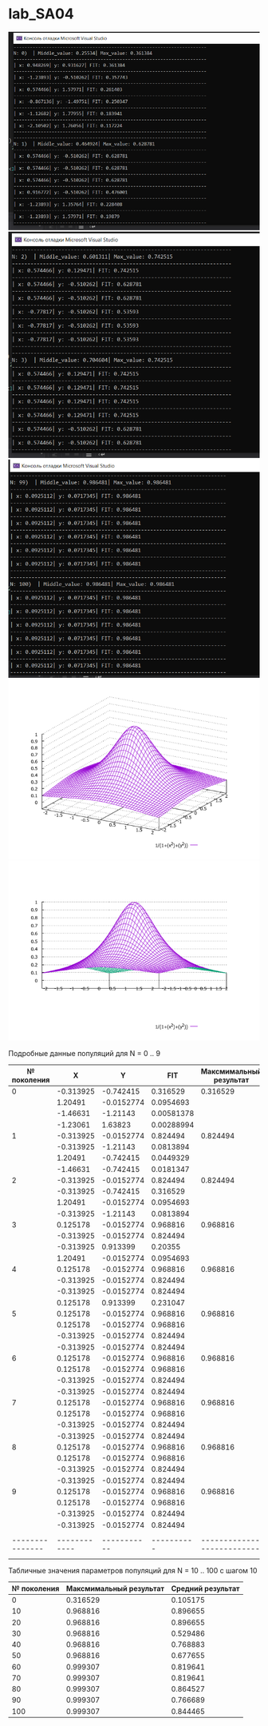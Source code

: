 # lab_SA04

![alt text](https://github.com/PolkaBBB/Lab_SA04/blob/master/screenshot_1.PNG)
![alt text](https://github.com/PolkaBBB/Lab_SA04/blob/master/screenshot_2.PNG)
![alt text](https://github.com/PolkaBBB/Lab_SA04/blob/master/result_of_program.PNG)
![alt text](https://github.com/PolkaBBB/Lab_SA04/blob/master/function.PNG)
![alt text](https://github.com/PolkaBBB/Lab_SA04/blob/master/function_turned.PNG)


Подробные данные популяций для N = 0 .. 9


| №  поколения  | X          | Y         | FIT      | Максмимальный  результат | Средний  результат |
|---------------|------------|-----------|----------|--------------------------|--------------------|
| 0             | -0.313925  | -0.742415 | 0.316529 |      0.316529            |     0.105175       |
|               |  1.20491   | -0.0152774|0.0954693 |                          |                    |
|               |  -1.46631  | -1.21143  |0.00581378|                          |                    |
|               |  -1.23061  |  1.63823  |0.00288994|                          |                    |
|1              | -0.313925	 |-0.0152774 | 0.824494 |      0.824494            |    0.242238        | 
|               | -0.313925	 | -1.21143	 |0.0813894 |                          |                    |
|               |   1.20491	 | -0.742415 |0.0449329 |                          |                    | 
|               |  -1.46631  | -0.742415 |0.0181347 |                          |                    |
|2	            |-0.313925	 |-0.0152774 | 0.824494 |0.824494                  |	0.32947           |
|	              |-0.313925	 |-0.742415  |0.316529  |                          |                    |
|               |	1.20491    |-0.0152774 |0.0954693	|                          |                    |	
|               |	-0.313925  |	-1.21143 |0.0813894	|                          |                    |	
|3              |	0.125178	 |-0.0152774 |	0.968816|0.968816                  |0.523083            |
|               |	-0.313925	 |-0.0152774 |	0.824494|                          |                    |	
|               |-0.313925	 |0.913399	 |0.20355	  |                          |                    |	
|               |1.20491     |-0.0152774 |0.0954693	|                          |                    |	
|4              |	0.125178   |-0.0152774 |	0.968816|	                0.968816 |0.712213            |
|               |	-0.313925	 |-0.0152774 |	0.824494|                          |                    |		
|               |	-0.313925	 |-0.0152774 |	0.824494|                          |                    |	
|               |	0.125178   |	0.913399 |0.231047	|                          |                    |
|5              |	0.125178	 |-0.0152774 |0.968816  |	0.968816	               |0.896655            |
|               |0.125178    |-0.0152774 |	0.968816|                          |                    |		
|               |	-0.313925	 |-0.0152774 |0.824494	|                          |                    |
|               |	-0.313925  |-0.0152774 |	0.824494|                          |                    |		
|6	            |0.125178    |-0.0152774 |0.968816  |	0.968816                 |	0.896655          |
|               |	0.125178   |-0.0152774 |	0.968816|                          |                    |		
|               |	-0.313925	 |-0.0152774 |0.824494  |                          |                    |		
|               |	-0.313925	 |-0.0152774 |	0.824494|                          |                    |		
|7	            |0.125178    |-0.0152774 |0.968816	|                  0.968816|           	0.896655|
|               |	0.125178   |-0.0152774 |0.968816	|                          |                    |	
|               |	-0.313925  |-0.0152774 |	0.824494|                          |                    |		
|               |	-0.313925  |-0.0152774 |	0.824494|                          |                    |		
|8              |	0.125178   |-0.0152774 |0.968816	|           0.968816       |	0.896655          |
|               |0.125178    |-0.0152774 |	0.968816|                          |                    |		
|               |	-0.313925  |-0.0152774 |	0.824494|                          |                    |		
|               |-0.313925   |-0.0152774 |	0.824494|                          |                    |		
|9              |	0.125178   |-0.0152774 |	0.968816|	                 0.968816|	          0.896655|
|               |	0.125178	 |-0.0152774 |	0.968816|                          |                    |		
|               |	-0.313925  |-0.0152774 |	0.824494|                          |                    |		
|               |	-0.313925	 |-0.0152774 |	0.824494|                          |                    |		
|---------------|------------|-----------|----------|--------------------------|--------------------|

 
Табличные значения параметров популяций для N = 10 .. 100 с шагом 10


| №   поколения | Максмимальный   результат | Средний   результат |
|---------------|---------------------------|---------------------|
| 0             | 0.316529                  | 0.105175            |
| 10            | 0.968816                  | 0.896655            |
| 20            | 0.968816                  | 0.896655            |
| 30            | 0.968816                  | 0.529486            |
| 40            | 0.968816                  | 0.768883            |
| 50            | 0.968816                  | 0.677655            |
| 60            | 0.999307                  | 0.819641            |
| 70            | 0.999307                  | 0.819641            |
| 80            | 0.999307                  | 0.864527            |
| 90            | 0.999307                  | 0.766689            |
| 100           | 0.999307                  | 0.844465            |
